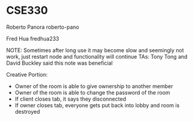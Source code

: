 # CSE330
Roberto Panora roberto-pano

Fred Hua fredhua233

NOTE: Sometimes after long use it may become slow and seemingly not work, just restart node and functionality will continue TAs: Tony Tong and David Buckley said this note was beneficial


Creative Portion:
- Owner of the room is able to give ownership to another member
- Owner of the room is able to change the password of the room
- If client closes tab, it says they disconnected
- If owner closes tab, everyone gets put back into lobby and room is destroyed




